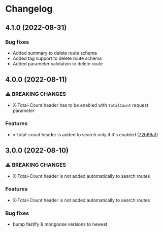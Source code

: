 # Changelog
## 4.1.0 (2022-08-31)

### Bug fixes

* Added summary to delete route schema
* Added tag support to delete route schema
* Added parameter validation to delete route

## 4.0.0 (2022-08-11)


### ⚠ BREAKING CHANGES

* X-Total-Count header has to be enabled with `totalCount` request parameter

### Features

* x-total-count header is added to search only if it's enabled  ([72b66a1](https://github.com/J3573R/fastify-mongoose-rest/commit/72b66a180f27e8eda9a67566c2909706c33ee20c))

## 3.0.0 (2022-08-10)


### ⚠ BREAKING CHANGES

* X-Total-Count header is not added automatically to search routes

### Features

* X-Total-Count header is not added automatically to search routes

### Bug fixes
* bump fastify & mongoose versions to newest
